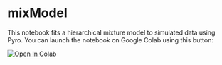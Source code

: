 # mixModel

This notebook fits a hierarchical mixture model to simulated data using Pyro.  You can launch the notebook on Google Colab using this button:

[![Open In Colab](https://colab.research.google.com/assets/colab-badge.svg)](https://colab.research.google.com/github/mettinger/mixModel/blob/main/mixModelTest.ipynb)


